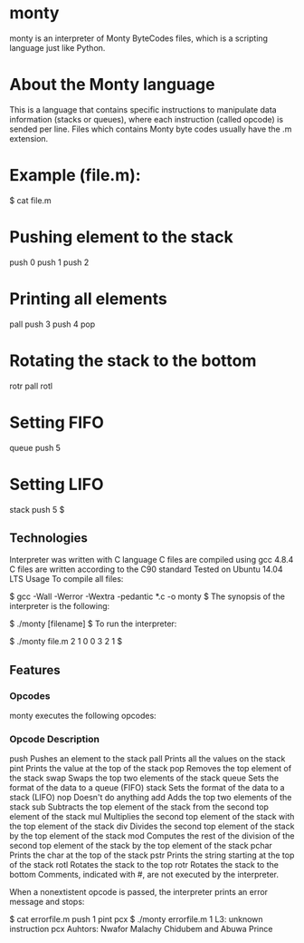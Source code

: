 # monty
 monty is an interpreter of Monty ByteCodes files, which is a scripting language just like Python.

# About the Monty language
This is a language that contains specific instructions to manipulate data information (stacks or queues), where each instruction (called opcode) is sended per line. Files which contains Monty byte codes usually have the .m extension.

# Example (file.m):

$ cat file.m
# Pushing element to the stack
push 0
push 1
push 2
# Printing all elements
pall
push 3
push 4
pop
# Rotating the stack to the bottom
rotr
pall
rotl
# Setting FIFO
queue
push 5
# Setting LIFO
stack
push 5
$
## Technologies
Interpreter was written with C language
C files are compiled using gcc 4.8.4
C files are written according to the C90 standard
Tested on Ubuntu 14.04 LTS
Usage
To compile all files:

$ gcc -Wall -Werror -Wextra -pedantic *.c -o monty
$
The synopsis of the interpreter is the following:

$ ./monty [filename]
$
To run the interpreter:

$ ./monty file.m
2
1
0
0
3
2
1
$
## Features
### Opcodes
monty executes the following opcodes:

### Opcode	  Description
push	Pushes an element to the stack
pall	Prints all the values on the stack
pint	Prints the value at the top of the stack
pop	Removes the top element of the stack
swap	Swaps the top two elements of the stack
queue	Sets the format of the data to a queue (FIFO)
stack	Sets the format of the data to a stack (LIFO)
nop	Doesn't do anything
add	Adds the top two elements of the stack
sub	Subtracts the top element of the stack from the second top element of the stack
mul	Multiplies the second top element of the stack with the top element of the stack
div	Divides the second top element of the stack by the top element of the stack
mod	Computes the rest of the division of the second top element of the stack by the top element of the stack
pchar	Prints the char at the top of the stack
pstr	Prints the string starting at the top of the stack
rotl	Rotates the stack to the top
rotr	Rotates the stack to the bottom
Comments, indicated with #, are not executed by the interpreter.

When a nonextistent opcode is passed, the interpreter prints an error message and stops:

$ cat errorfile.m
push 1
pint
pcx
$ ./monty errorfile.m
1
L3: unknown instruction pcx
Auhtors: Nwafor Malachy Chidubem and Abuwa Prince
